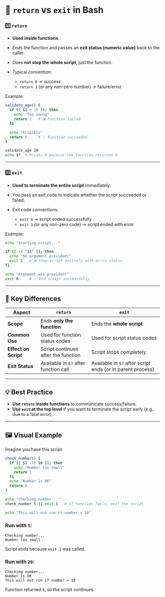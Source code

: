 # 🔑 `return` vs `exit` in Bash

### 1️⃣ **`return`**

* **Used inside functions**.
* Ends the function and passes an **exit status (numeric value)** back to the caller.
* Does **not stop the whole script**, just the function.
* Typical convention:

  * `return 0` → success
  * `return 1` (or any non-zero number) → failure/error

Example:

```bash
validate_age() {
  if (( $1 < 18 )); then
    echo "Too young"
    return 1   # ❌ Function failed
  fi

  echo "Eligible"
  return 0     # ✅ Function succeeded
}

validate_age 20
echo $?  # Prints 0 because the function returned 0
```

---

### 2️⃣ **`exit`**

* **Used to terminate the entire script** immediately.
* You pass an exit code to indicate whether the script succeeded or failed.
* Exit code conventions:

  * `exit 0` → script ended successfully
  * `exit 1` (or any non-zero code) → script ended with error

Example:

```bash
echo "Starting script..."

if [[ -z "$1" ]]; then
  echo "No argument provided!"
  exit 1   # ❌ Stop script entirely with error status
fi

echo "Argument was provided!"
exit 0     # ✅ End script successfully
```

---

## 🔎 **Key Differences**

| Aspect               | `return`                              | `exit`                                                     |
| -------------------- | ------------------------------------- | ---------------------------------------------------------- |
| **Scope**            | Ends **only the function**            | Ends the **whole script**                                  |
| **Common Use**       | Used for function status codes        | Used for script status codes                               |
| **Effect on Script** | Script continues after the function   | Script stops completely                                    |
| **Exit Status**      | Available in `$?` after function call | Available in `$?` after script ends (or in parent process) |

---

## 💡 Best Practice

* **Use `return` inside functions** to communicate success/failure.
* **Use `exit` at the top level** if you want to terminate the script early (e.g., due to a fatal error).

---

## 🖼️ Visual Example

Imagine you have this script:

```bash
check_number() {
  if [[ $1 -lt 10 ]]; then
    echo "Number too small"
    return 1
  fi
  echo "Number is OK"
  return 0
}

echo "Checking number..."
check_number 5 || exit 1   # if function fails, exit the script

echo "This will not run if number < 10"
```

### Run with `5`:

```
Checking number...
Number too small
```

Script ends because `exit 1` was called.

### Run with `20`:

```
Checking number...
Number is OK
This will not run if number < 10
```

Function returned `0`, so the script continues.

